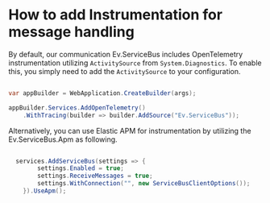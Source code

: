 # How to add Instrumentation for message handling

By default, our communication Ev.ServiceBus includes OpenTelemetry instrumentation utilizing `ActivitySource` from `System.Diagnostics`. To enable this, you simply need to add the `ActivitySource` to your configuration.

```csharp

var appBuilder = WebApplication.CreateBuilder(args);

appBuilder.Services.AddOpenTelemetry()
    .WithTracing(builder => builder.AddSource("Ev.ServiceBus"));
```

Alternatively, you can use Elastic APM for instrumentation by utilizing the Ev.ServiceBus.Apm as following.

```csharp

  services.AddServiceBus(settings => {
        settings.Enabled = true;
        settings.ReceiveMessages = true;
        settings.WithConnection("", new ServiceBusClientOptions());
    }).UseApm();

```